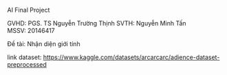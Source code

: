 AI Final Project

GVHD: PGS. TS Nguyễn Trường Thịnh
SVTH: Nguyễn Minh Tấn       
MSSV: 20146417

Đề tài: Nhận diện giới tính

link dataset: https://www.kaggle.com/datasets/arcarcarc/adience-dataset-preprocessed
